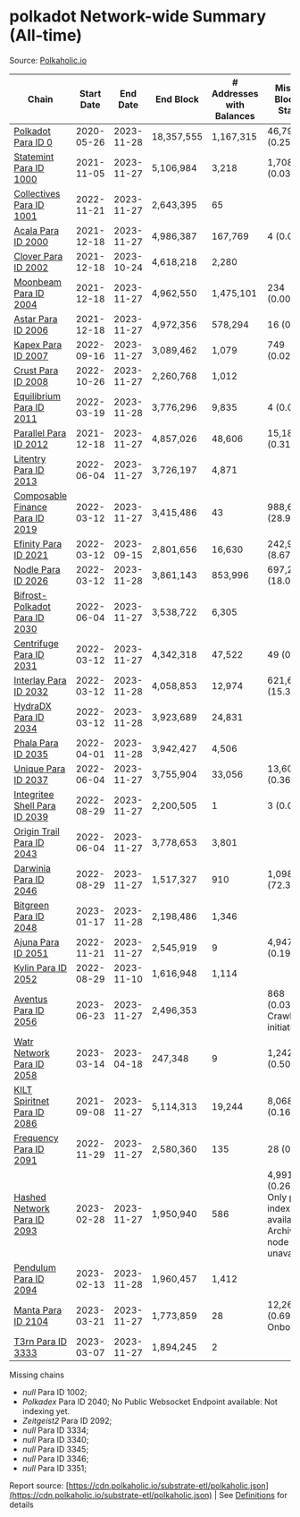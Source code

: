 # polkadot Network-wide Summary (All-time)

Source: [Polkaholic.io](https://polkaholic.io)


| Chain            | Start Date | End Date | End Block | # Addresses with Balances | Missing Blocks / Status |
| ---------------- | ---------- | ---------| --------- | ------------------------- | ----------------------- |
| [Polkadot Para ID 0](/polkadot/0-polkadot) | 2020-05-26 | 2023-11-28 | 18,357,555 |  1,167,315 | 46,797 (0.25%)  |
| [Statemint Para ID 1000](/polkadot/1000-statemint) | 2021-11-05 | 2023-11-27 | 5,106,984 |  3,218 | 1,708 (0.03%)  |
| [Collectives Para ID 1001](/polkadot/1001-collectives) | 2022-11-21 | 2023-11-27 | 2,643,395 |  65 |    |
| [Acala Para ID 2000](/polkadot/2000-acala) | 2021-12-18 | 2023-11-27 | 4,986,387 |  167,769 | 4 (0.00%)  |
| [Clover Para ID 2002](/polkadot/2002-clover) | 2021-12-18 | 2023-10-24 | 4,618,218 |  2,280 |    |
| [Moonbeam Para ID 2004](/polkadot/2004-moonbeam) | 2021-12-18 | 2023-11-27 | 4,962,550 |  1,475,101 | 234 (0.00%)  |
| [Astar Para ID 2006](/polkadot/2006-astar) | 2021-12-18 | 2023-11-27 | 4,972,356 |  578,294 | 16 (0.00%)  |
| [Kapex Para ID 2007](/polkadot/2007-kapex) | 2022-09-16 | 2023-11-27 | 3,089,462 |  1,079 | 749 (0.02%)  |
| [Crust Para ID 2008](/polkadot/2008-crust) | 2022-10-26 | 2023-11-27 | 2,260,768 |  1,012 |    |
| [Equilibrium Para ID 2011](/polkadot/2011-equilibrium) | 2022-03-19 | 2023-11-28 | 3,776,296 |  9,835 | 4 (0.00%)  |
| [Parallel Para ID 2012](/polkadot/2012-parallel) | 2021-12-18 | 2023-11-27 | 4,857,026 |  48,606 | 15,181 (0.31%)  |
| [Litentry Para ID 2013](/polkadot/2013-litentry) | 2022-06-04 | 2023-11-27 | 3,726,197 |  4,871 |    |
| [Composable Finance Para ID 2019](/polkadot/2019-composable) | 2022-03-12 | 2023-11-27 | 3,415,486 |  43 | 988,638 (28.95%)  |
| [Efinity Para ID 2021](/polkadot/2021-efinity) | 2022-03-12 | 2023-09-15 | 2,801,656 |  16,630 | 242,949 (8.67%)  |
| [Nodle Para ID 2026](/polkadot/2026-nodle) | 2022-03-12 | 2023-11-28 | 3,861,143 |  853,996 | 697,249 (18.06%)  |
| [Bifrost-Polkadot Para ID 2030](/polkadot/2030-bifrost-dot) | 2022-06-04 | 2023-11-27 | 3,538,722 |  6,305 |    |
| [Centrifuge Para ID 2031](/polkadot/2031-centrifuge) | 2022-03-12 | 2023-11-27 | 4,342,318 |  47,522 | 49 (0.00%)  |
| [Interlay Para ID 2032](/polkadot/2032-interlay) | 2022-03-12 | 2023-11-28 | 4,058,853 |  12,974 | 621,629 (15.32%)  |
| [HydraDX Para ID 2034](/polkadot/2034-hydradx) | 2022-03-12 | 2023-11-28 | 3,923,689 |  24,831 |    |
| [Phala Para ID 2035](/polkadot/2035-phala) | 2022-04-01 | 2023-11-28 | 3,942,427 |  4,506 |    |
| [Unique Para ID 2037](/polkadot/2037-unique) | 2022-06-04 | 2023-11-27 | 3,755,904 |  33,056 | 13,605 (0.36%)  |
| [Integritee Shell Para ID 2039](/polkadot/2039-integritee-shell) | 2022-08-29 | 2023-11-27 | 2,200,505 |  1 | 3 (0.00%)  |
| [Origin Trail Para ID 2043](/polkadot/2043-origintrail) | 2022-06-04 | 2023-11-27 | 3,778,653 |  3,801 |    |
| [Darwinia Para ID 2046](/polkadot/2046-darwinia) | 2022-08-29 | 2023-11-27 | 1,517,327 |  910 | 1,098,050 (72.37%)  |
| [Bitgreen Para ID 2048](/polkadot/2048-bitgreen) | 2023-01-17 | 2023-11-28 | 2,198,486 |  1,346 |    |
| [Ajuna Para ID 2051](/polkadot/2051-ajuna) | 2022-11-21 | 2023-11-27 | 2,545,919 |  9 | 4,947 (0.19%)  |
| [Kylin Para ID 2052](/polkadot/2052-kylin) | 2022-08-29 | 2023-11-10 | 1,616,948 |  1,114 |    |
| [Aventus Para ID 2056](/polkadot/2056-aventus) | 2023-06-23 | 2023-11-27 | 2,496,353 |   | 868 (0.03%) Crawling initiated |
| [Watr Network Para ID 2058](/polkadot/2058-watr) | 2023-03-14 | 2023-04-18 | 247,348 |  9 | 1,242 (0.50%)  |
| [KILT Spiritnet Para ID 2086](/polkadot/2086-kilt) | 2021-09-08 | 2023-11-27 | 5,114,313 |  19,244 | 8,068 (0.16%)  |
| [Frequency Para ID 2091](/polkadot/2091-frequency) | 2022-11-29 | 2023-11-27 | 2,580,360 |  135 | 28 (0.00%)  |
| [Hashed Network Para ID 2093](/polkadot/2093-hashed) | 2023-02-28 | 2023-11-27 | 1,950,940 |  586 | 4,991 (0.26%) Only partial index available: Archive node unavailable |
| [Pendulum Para ID 2094](/polkadot/2094-pendulum) | 2023-02-13 | 2023-11-28 | 1,960,457 |  1,412 |    |
| [Manta Para ID 2104](/polkadot/2104-manta) | 2023-03-21 | 2023-11-27 | 1,773,859 |  28 | 12,262 (0.69%) Onboarding |
| [T3rn Para ID 3333](/polkadot/3333-t3rn) | 2023-03-07 | 2023-11-27 | 1,894,245 |  2 |    |

Missing chains


* *null* Para ID 1002; 
* *Polkadex* Para ID 2040; No Public Websocket Endpoint available: Not indexing yet.
* *Zeitgeist2* Para ID 2092; 
* *null* Para ID 3334; 
* *null* Para ID 3340; 
* *null* Para ID 3345; 
* *null* Para ID 3346; 
* *null* Para ID 3351; 

Report source: [https://cdn.polkaholic.io/substrate-etl/polkaholic.json](https://cdn.polkaholic.io/substrate-etl/polkaholic.json) | See [Definitions](/DEFINITIONS.md) for details
